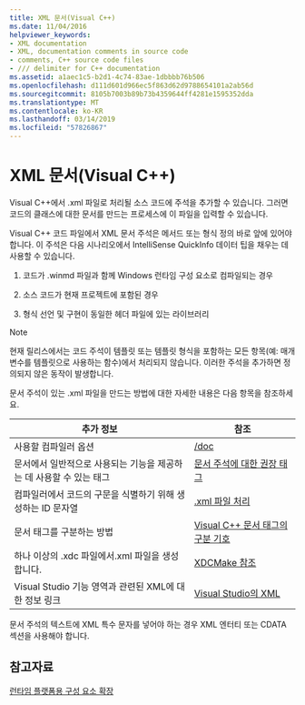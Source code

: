 ```yaml
---
title: XML 문서(Visual C++)
ms.date: 11/04/2016
helpviewer_keywords:
- XML documentation
- XML, documentation comments in source code
- comments, C++ source code files
- /// delimiter for C++ documentation
ms.assetid: a1aec1c5-b2d1-4c74-83ae-1dbbbb76b506
ms.openlocfilehash: d111d601d966ec5f863d62d9788654101a2ab56d
ms.sourcegitcommit: 8105b7003b89b73b4359644ff4281e1595352dda
ms.translationtype: MT
ms.contentlocale: ko-KR
ms.lasthandoff: 03/14/2019
ms.locfileid: "57826867"
---
```

# <a name="xml-documentation-visual-c"></a>XML 문서(Visual C++)

Visual C++에서 .xml 파일로 처리될 소스 코드에 주석을 추가할 수 있습니다. 그러면 코드의 클래스에 대한 문서를 만드는 프로세스에 이 파일을 입력할 수 있습니다.

Visual C++ 코드 파일에서 XML 문서 주석은 메서드 또는 형식 정의 바로 앞에 있어야 합니다. 이 주석은 다음 시나리오에서 IntelliSense QuickInfo 데이터 팁을 채우는 데 사용할 수 있습니다.

1. 코드가 .winmd 파일과 함께 Windows 런타임 구성 요소로 컴파일되는 경우

1. 소스 코드가 현재 프로젝트에 포함된 경우

1. 형식 선언 및 구현이 동일한 헤더 파일에 있는 라이브러리

> [!NOTE]
>  현재 릴리스에서는 코드 주석이 템플릿 또는 템플릿 형식을 포함하는 모든 항목(예: 매개 변수를 템플릿으로 사용하는 함수)에서 처리되지 않습니다. 이러한 주석을 추가하면 정의되지 않은 동작이 발생합니다.

문서 주석이 있는 .xml 파일을 만드는 방법에 대한 자세한 내용은 다음 항목을 참조하세요.

|추가 정보|참조|
|---------------------------|---------|
|사용할 컴파일러 옵션|[/doc](doc-process-documentation-comments-c-cpp.md)|
|문서에서 일반적으로 사용되는 기능을 제공하는 데 사용할 수 있는 태그|[문서 주석에 대한 권장 태그](recommended-tags-for-documentation-comments-visual-cpp.md)|
|컴파일러에서 코드의 구문을 식별하기 위해 생성하는 ID 문자열|[ .xml 파일 처리](dot-xml-file-processing.md)|
|문서 태그를 구분하는 방법|[Visual C++ 문서 태그의 구분 기호](delimiters-for-visual-cpp-documentation-tags.md)|
|하나 이상의 .xdc 파일에서.xml 파일을 생성합니다.|[XDCMake 참조](xdcmake-reference.md)|
|Visual Studio 기능 영역과 관련된 XML에 대한 정보 링크|[Visual Studio의 XML](/visualstudio/xml-tools/xml-tools-in-visual-studio)|

문서 주석의 텍스트에 XML 특수 문자를 넣어야 하는 경우 XML 엔터티 또는 CDATA 섹션을 사용해야 합니다.

## <a name="see-also"></a>참고자료

[런타임 플랫폼용 구성 요소 확장](../../windows/component-extensions-for-runtime-platforms.md)
